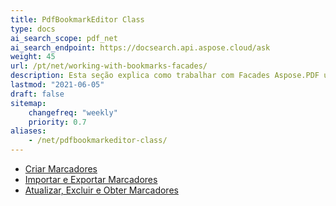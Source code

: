 ```yaml
---
title: PdfBookmarkEditor Class
type: docs
ai_search_scope: pdf_net
ai_search_endpoint: https://docsearch.api.aspose.cloud/ask
weight: 45
url: /pt/net/working-with-bookmarks-facades/
description: Esta seção explica como trabalhar com Facades Aspose.PDF usando a Classe PdfBookmarkEditor.
lastmod: "2021-06-05"
draft: false
sitemap:
    changefreq: "weekly"
    priority: 0.7
aliases:
    - /net/pdfbookmarkeditor-class/
---
```

- [Criar Marcadores](/pdf/net/create-bookmarks/)
- [Importar e Exportar Marcadores](/pdf/net/import-and-export-bookmarks/)
- [Atualizar, Excluir e Obter Marcadores](/pdf/net/update-delete-and-get-bookmarks/)